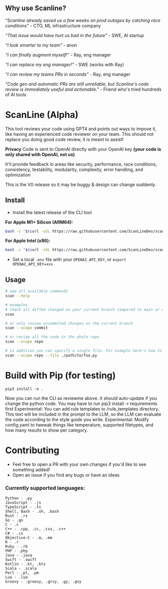 ## Why use Scanline? 

_“Scanline already saved us a few weeks on prod outages by catching race conditions”_ - CTO, ML infrastructure company 

_“That issue would have hurt us bad in the future”_ - SWE, AI startup

_“I look smarter to my team”_ - anon

_“I can finally augment myself!”_ - Ray, eng manager 

_“I can replace my eng manager!”_ - SWE (works with Ray)

_“I can review my teams PRs in seconds”_ - Ray, eng manager

_"Code gen and automatic PRs are still unreliable, but Scanline's code review is immediately useful and actionable."_ - Friend who's tried hundreds of AI tools 


# ScanLine (Alpha)

This tool reviews your code using GPT4 and points out ways to impove it, like having an experienced code reviewer on your team. This should not replace you doing good code review, it is meant to assist! 

**Privacy**
Code is sent to OpenAI directly with your OpenAI key **(your code is only shared with OpenAI, not us)** 


It'll provide feedback in areas like security, performance, race conditions, consistency, testability, modularity, complexity, error handling, and optimization

This is the V0 release so it may be buggy & design can change suddenly. 
## Install
- Install the latest release of the CLI tool

**For Apple M1+ Silicon (ARM64):**
```bash
bash -c "$(curl -sSL https://raw.githubusercontent.com/ScanLineDev/scanline/main/install.sh)"
```

**For Apple Intel (x86):**
```bash
bash -c "$(curl -sSL https://raw.githubusercontent.com/ScanLineDev/scanline/main/install_x86.sh)"
```

- Set a local `.env` file with your `OPENAI_API_KEY`, or `export OPENAI_API_KEY=xxx`


## Usage
```bash
# see all available commands
scan --help 

# examples
# check all diffed changed on your current branch compared to main or master
scan

# or only review uncommited changes on the current branch 
scan --scope commit

# or review all the code in the whole repo
scan --scope repo

# in addition you can specify a single file. For example here's how to see the changes to the file foo.py across only this last commit
scan --scope repo --file ./path/to/foo.py

```

# Build with Pip (for testing)
`pip3 install -e .`

Now you can run the CLI as reviewme above. It should auto-update if you change the python code. You may have to run pip3 install -r requirements first
Experimental: You can add rule templates to /rule_templates directory. This text will be included in the prompt to the LLM, so the LLM can evaluate the code according to the style guide you write. 
Experimental: Modify config.yaml to twewak things like temperature, supported filetypes, and how many results to show per category. 

# Contributing
- Feel free to open a PR with your own changes if you'd like to see something added!
- Open an issue if you find any bugs or have an ideas

### Currently supported languages:
```
Python - .py
JavaScript - .js
TypeScript - .ts
Shell, Bash - .sh, .bash
Rust - .rs
Go - .go
C - .c
C++ - .cpp, .cc, .cxx, .c++
C# - .cs
Objective-C - .m, .mm
R - .r
Ruby - .rb
PHP - .php
Java - .java
Swift - .swift
Kotlin - .kt, .kts
Scala - .scala
Perl - .pl, .pm
Lua - .lua
Groovy - .groovy, .grvy, .gy, .gvy
```
